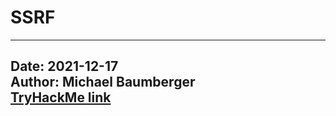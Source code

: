 # SSRF

---
Date: 2021-12-17  
Author: Michael Baumberger  
[TryHackMe link](https://tryhackme.com/room/ssrfqi)
---